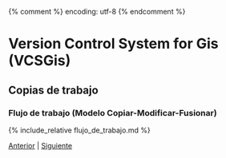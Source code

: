 {% comment %} encoding: utf-8 {% endcomment %}

# Version Control System for Gis (VCSGis)

## Copias de trabajo

### Flujo de trabajo (Modelo  Copiar-Modificar-Fusionar)

{% include_relative flujo_de_trabajo.md %}
 
[Anterior](introduccion_t.md) | [Siguiente](revisiones_t.md)
